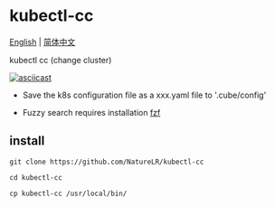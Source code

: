 # kubectl-cc

[English](./README.md) | [简体中文](./README_zh.md)

kubectl cc (change cluster)

[![asciicast](https://asciinema.org/a/665475.svg)](https://asciinema.org/a/665475)

- Save the k8s configuration file as a xxx.yaml file to '.cube/config'

- Fuzzy search requires installation [fzf](https://github.com/junegunn/fzf)

## install

```shell
git clone https://github.com/NatureLR/kubectl-cc

cd kubectl-cc

cp kubectl-cc /usr/local/bin/
```
